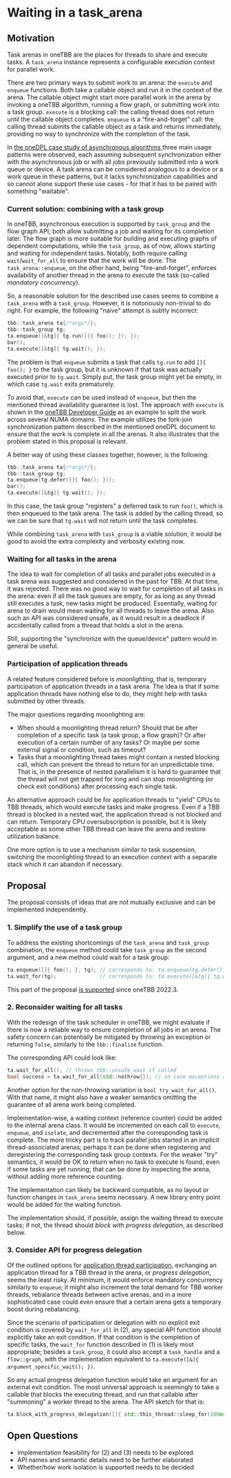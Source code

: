 # Waiting in a task_arena

## Motivation

Task arenas in oneTBB are the places for threads to share and execute tasks.
A `task_arena` instance represents a configurable execution context for parallel work.

There are two primary ways to submit work to an arena: the `execute` and `enqueue` functions.
Both take a callable object and run it in the context of the arena. The callable object
might start more parallel work in the arena by invoking a oneTBB algorithm, running a flow graph,
or submitting work into a task group.
`execute` is a blocking call: the calling thread does not return until the callable object
completes. `enqueue` is a “fire-and-forget” call: the calling thread submits the callable
object as a task and returns immediately, providing no way to synchronize with the completion
of the task.

In [the oneDPL case study of asynchronous algorithms
](https://github.com/uxlfoundation/oneDPL/tree/main/rfcs/archived/asynchronous_api_general#use-case-study)
three main usage patterns were observed, each assuming subsequent synchronization either with
the asynchronous job or with all jobs previously submitted into a work queue or device.
A task arena can be considered analogous to a device or a work queue in these patterns,
but it lacks synchronization capabilities and so cannot alone support these use cases -
for that it has to be paired with something "waitable".

### Current solution: combining with a task group

In oneTBB, asynchronous execution is supported by `task_group` and the flow graph API; both allow
submitting a job and waiting for its completion later. The flow graph is more suitable for building
and executing graphs of dependent computations, while the `task_group`, as of now, allows starting
and waiting for independent tasks. Notably, both require calling `wait`/`wait_for_all` to ensure that
the work will be done. The `task_arena::enqueue`, on the other hand, being "fire-and-forget", enforces
availability of another thread in the arena to execute the task (so-called *mandatory concurrency*).

So, a reasonable solution for the described use cases seems to combine a `task_arena` with a `task_group`.
However, it is notoriously non-trivial to do right. For example, the following "naive" attempt is subtly
incorrect:
```cpp
tbb::task_arena ta{/*args*/};
tbb::task_group tg;
ta.enqueue([&tg]{ tg.run([]{ foo(); }); });
bar();
ta.execute([&tg]{ tg.wait(); });
```
The problem is that `enqueue` submits a task that calls `tg.run` to add `[]{ foo(); }` to the task group,
but it is unknown if that task was actually executed prior to `tg.wait`. Simply put,
the task group might yet be empty, in which case `tg.wait` exits prematurely.

To avoid that, `execute` can be used instead of `enqueue`, but then the mentioned
thread availability guarantee is lost. The approach with `execute` is shown in the
[oneTBB Developer Guide](https://oneapi-src.github.io/oneTBB/main/tbb_userguide/Guiding_Task_Scheduler_Execution.html)
as an example to split the work across several NUMA domains. The example utilizes the fork-join
synchronization pattern described in the mentioned oneDPL document to ensure that the work is complete
in all the arenas. It also illustrates that the problem stated in this proposal is relevant.

A better way of using these classes together, however, is the following:
```cpp
tbb::task_arena ta{/*args*/};
tbb::task_group tg;
ta.enqueue(tg.defer([]{ foo(); }));
bar();
ta.execute([&tg]{ tg.wait(); });
```
In this case, the task group "registers" a deferred task to run `foo()`, which is then enqueued
to the task arena. The task is added by the calling thread, so we can be sure that `tg.wait` will not
return until the task completes.

While combining `task_arena` with `task_group` is a viable solution, it would be good to avoid
the extra complexity and verbosity existing now.

### Waiting for all tasks in the arena

The idea to wait for completion of all tasks and parallel jobs executed in a task arena was suggested
and considered in the past for TBB. At that time, it was rejected. There was no good way to wait
for completion of all tasks in the arena: even if all the task queues are empty, for as long as any thread
still executes a task, new tasks might be produced. Essentially, waiting for arena to drain
would mean waiting for all threads to leave the arena. Also such an API was considered unsafe,
as it would result in a deadlock if accidentally called from a thread that holds a slot in the arena.

Still, supporting the "synchronize with the queue/device" pattern would in general be useful.

### Participation of application threads

A related feature considered before is *moonlighting*, that is, temporary participation of application threads
in a task arena. The idea is that if some application threads have nothing else to do, they might help with tasks
submitted by other threads.

The major questions regarding moonlighting are:
- When should a moonlighting thread return? Should that be after completion of a specific task (a task group,
  a flow graph)? Or after execution of a certain number of any tasks? Or maybe per some external signal or
  condition, such as timeout?
- Tasks that a moonlighting thread takes might contain a nested blocking call, which can prevent the thread to return
  for an unpredictable time. That is, in the presence of nested parallelism it is hard to guarantee that the thread
  will not get trapped for long and can stop moonlighting (or check exit conditions) after processing each single task.

An alternative approach could be for application threads to "yield" CPUs to TBB threads, which would execute tasks
and make progress. Even if a TBB thread is blocked in a nested wait, the application thread is not blocked and can
return. Temporary CPU oversubscription is possible, but it is likely acceptable as some other TBB thread can leave
the arena and restore utilization balance.

One more option is to use a mechanism similar to task suspension, switching the moonlighting thread to an execution
context with a separate stack which it can abandon if necessary.

## Proposal

The proposal consists of ideas that are not mutually exclusive and can be implemented independently.

### 1. Simplify the use of a task group

To address the existing shortcomings of the `task_arena` and `task_group` combination, the `enqueue` method
could take `task_group` as the second argument, and a new method could wait for a task group:
```cpp
ta.enqueue([]{ foo(); }, tg); // corresponds to: ta.enqueue(tg.defer([]{ foo(); }));
ta.wait_for(tg);              // corresponds to: ta.execute([&tg]{ tg.wait(); });
```

This part of the proposal [is supported](../../supported/task_arena_waiting/readme.md) since oneTBB 2022.3.

### 2. Reconsider waiting for all tasks

With the redesign of the task scheduler in oneTBB, we might evaluate if there is now a reliable way
to ensure completion of all jobs in an arena. The safety concern can potentially be mitigated
by throwing an exception or returning `false`, similarly to the `tbb::finalize` function.

The corresponding API could look like:
```cpp
ta.wait_for_all(); // throws tbb::unsafe_wait if called 
bool success = ta.wait_for_all(std::nothrow{}); // in case exceptions are undesirable
```
Another option for the non-throwing variation is `bool try_wait_for_all()`. With that name, it might also
have a weaker semantics omitting the guarantee of all arena work being completed.

Implementation-wise, a waiting context (reference counter) could be added to the internal arena class.
It would be incremented on each call to `execute`, `enqueue`, and `isolate`, and decremented after
the corresponding task is complete. The more tricky part is to track parallel jobs started in an
implicit thread-associated arenas; perhaps it can be done when registering and deregistering
the corresponding task group contexts. For the weaker "try" semantics, it would be OK to return
when no task to execute is found, even if some tasks are yet running; that can be done by
inspecting the arena, without adding more reference counting.

The implementation can likely be backward compatible, as no layout or function changes in `task_arena`
seems necessary. A new library entry point would be added for the waiting function.

The implementation should, if possible, assign the waiting thread to execute tasks; if not, the thread
should *block with progress delegation*, as described below.

### 3. Consider API for progress delegation

Of the outlined options for [application thread participation](#participation-of-application-threads),
exchanging an application thread for a TBB thread in the arena, or *progress delegation*, seems the least risky.
At minimum, it would enforce mandatory concurrency similarly to `enqueue`; it might also increment
the total demand for TBB worker threads, rebalance threads between active arenas, and in a more sophisticated
case could even ensure that a certain arena gets a temporary boost during rebalancing.

Since the scenario of participation or delegation with no explicit exit condition is covered by `wait_for_all`
in (2), any special API function should explicitly take an exit condition. If that condition is the completion
of specific tasks, the `wait_for` function described in (1) is likely most appropriate; besides a `task_group`,
it could also accept a `task_handle` and a `flow::graph`, with the implementation equivalent to
`ta.execute([&]{ argument_specific_wait(); })`.

So any actual progress delegation function would take an argument for an external exit condition.
The most universal approach is seemingly to take a callable that blocks the executing thread,
and run that callable after "summoning" a worker thread to the arena. The API sketch for that is:
```cpp
ta.block_with_progress_delegation([]{ std::this_thread::sleep_for(100ms); });
```

## Open Questions

- Implementation feasibility for (2) and (3) needs to be explored
- API names and semantic details need to be further elaborated
- Whether/how work isolation is supported needs to be decided
